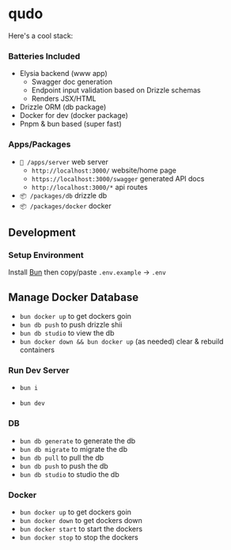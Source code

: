 # qudo
Here's a cool stack:

### Batteries Included
- Elysia backend (www app)
  - Swagger doc generation
  - Endpoint input validation based on Drizzle schemas
  - Renders JSX/HTML
- Drizzle ORM (db package)
- Docker for dev (docker package)
- Pnpm & bun based (super fast)

### Apps/Packages

- `📂 /apps/server` web server
  - `http://localhost:3000/` website/home page
  - `https://localhost:3000/swagger` generated API docs
  - `http://localhost:3000/*` api routes
- `📦 /packages/db` drizzle db
- `📦 /packages/docker` docker

## Development

### Setup Environment

Install [Bun](https://bun.sh/docs/installation) then copy/paste `.env.example` -> `.env`

## Manage Docker Database

- `bun docker up` to get dockers goin
- `bun db push` to push drizzle shii
- `bun db studio` to view the db
- `bun docker down && bun docker up` (as needed) clear & rebuild containers

### Run Dev Server

- `bun i `

- `bun dev`

### DB

- `bun db generate` to generate the db
- `bun db migrate` to migrate the db
- `bun db pull` to pull the db
- `bun db push` to push the db
- `bun db studio` to studio the db

### Docker

- `bun docker up` to get dockers goin
- `bun docker down` to get dockers down
- `bun docker start` to start the dockers
- `bun docker stop` to stop the dockers
